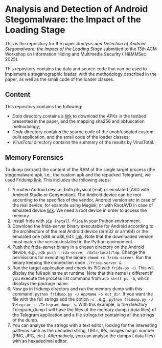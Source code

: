 # Analysis and Detection of Android Stegomalware: the Impact of the Loading Stage

This is the repository for the paper *Analysis and Detection of Android Stegomalware: the Impact of the Loading Stage* submitted to the 13th ACM Workshop on Information Hiding and Multimedia Security (IH&MMSec 2025).

This repository contains the data and source code that can be used to implement a steganographic loader, with the methodology described in the paper, as well as the smali code of the loader classes.

## Content

This repository contains the following:
- *Data* directory contains a [link](https://www.dropbox.com/scl/fi/iifp9yvf0lsolgedgc18f/APKs.zip?rlkey=a0yqxlxhow1jb0quu5xrixjp8&st=uzlbar81&dl=0) to download the APKs in the testbed presented in the paper, 
and the mapping sha256 and obfuscation methodology;
- *Code* directory contains the source code of the unobfuscated custom-built application, and the smali code of the loader classes;
- *VirusTotal* directory contains the summary of the results by VirusTotal.

## Memory Forensics

To dump (extract) the content of the RAM of the single target process (the stegomalware apk, i.e., the custom apk and the repacked Telegram), we used Fridump [link](https://github.com/Nightbringer21/fridump). This includes the following steps:
1) A rooted Android device, both physical (real) or emulated (AVD with Android Studio or Genymotion). The Android device can be root according to the specifics of the vendor, Android version etc in case of the real device, for example using Magisk; or with RootAVD in case of emulated device [link](https://github.com/newbit1/rootAVD). We need a root device in order to access the memory.
2) Install frida with ```pip install frida``` in your Python environment. 
3) Download the frida-server binary executable for Android according to the architecture of the real Android device (arm32 or arm64) or the emulated one (x86 or x86_64): [link](https://github.com/frida/frida/releases). Note that the downloaded version must match the version installed in the Python environment.
4) Push the frida-server binary in a chosen directory on the Android device, e.g., ```adb push frida-server /data/local/tmp```. Change the permissions for executing the binary ```chmod +x frida-server```. Run the binary keeping the connection open ```./frida-server &```.
5) Run the target application and check its PID with ```frida-ps -U```. This will display the full apk name at runtime. Note that this name is different if you execute the process list command from ```adb shell ps -A```, which displays the package name.
6) Now go in fridump directory and run the memory dump with this command: ```python fridump.py -U AppName -o out_dir```. If you want the file with the full strings add the option ```-s ```. e.g., ```python fridump.py -U Telegram -o /Telegram_dump -s```. With this example, in the directory Telegram_dump I will have the files of the memory dump (.data files) of the Telegram application and a file strings.txt containing all the strings of the dump.
7) You can analyse the strings with a text editor, looking for the interesting patterns such as the decoded string, URLs, IPs, images magic number (PNG, JPG, etc.). Alternatively, you can analyse the dumps (.data files) with an hexadecimal editor.
